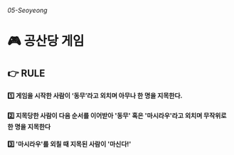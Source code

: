 *05-Seoyeong*

# :video_game: 공산당 게임

## :point_right: RULE


#### :one: 게임을 시작한 사람이 ‘동무’라고 외치며 아무나 한 명을 지목한다.
#### :two:  지목당한 사람이 다음 순서를 이어받아 '동무' 혹은 '마시라우'라고 외치며 무작위로 한 명을 지목한다
#### :three: '마시라우'를 외칠 때 지목된 사람이 '마신다!'